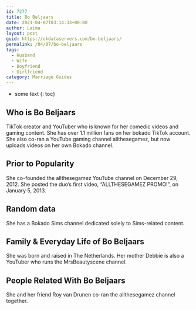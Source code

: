 ```yaml
---
id: 7277
title: Bo Beljaars
date: 2021-04-07T03:14:33+00:00
author: Laima
layout: post
guid: https://ukdataservers.com/bo-beljaars/
permalink: /04/07/bo-beljaars
tags:
  - Husband
  - Wife
  - Boyfriend
  - Girlfriend
category: Marriage Guides
---
```


* some text
{: toc}


## Who is Bo Beljaars
                  
                  
                  
TikTok creator and YouTuber who is known for her comedic videos and gaming content. She has over 1.1 million fans on her bokado TikTok account. She also co-ran a YouTube gaming channel allthesegamez, but now uploads videos on her own Bokado channel.
                  
              
            
              
            
                
                
                
## Prior to Popularity
                  
                  
                  
She co-founded the allthesegamez YouTube channel on December 29, 2012. She posted the duo&#8217;s first video, &#8220;ALLTHESEGAMEZ PROMO!&#8221;, on January 5, 2013.
                  
              
            
              
            
                
                
                
## Random data
                  
                  
                  
She has a Bokado Sims channel dedicated solely to Sims-related content.
                  
              
            
              
            
                
                
                
## Family & Everyday Life of Bo Beljaars
                  
                  
                  
She was born and raised in The Netherlands. Her mother Debbie is also a YouTuber who runs the MrsBeautyscene channel.
                  
              
            
              
            
                
                
                
## People Related With Bo Beljaars
                  
                  
                  
She and her friend Roy van Drunen co-ran the allthesegamez channel together.
                  
              
            
              
            
                
              
            
              
              
            
            
              
            
          
          
          